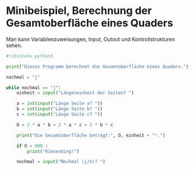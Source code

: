 # Minibeispiel, Berechnung der Gesamtoberfläche eines Quaders
Man kann Variablenzuweisungen, Input, Outout und Kontrollstrukturen sehen.


```python
#!/bin/env python3

print("Dieses Programm berechnet die Gesamtoberfläche eines Quaders.")

nochmal = "j"

while nochmal == "j":
    einheit = input("Längeneinheit der Seiten? ")

    a = int(input("Länge Seite a? "))
    b = int(input("Länge Seite b? "))
    c = int(input("Länge Seite c? "))

    O = 2 * a * b + 2 * a * c + 2 * b * c

    print("Die Gesamtoberfläche beträgt:", O, einheit + "².")

    if O > 900 :
        print("Riesending!")

    nochmal = input("Nochmal (j/n)? ")

```
